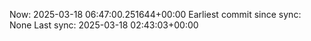 Now: 2025-03-18 06:47:00.251644+00:00 Earliest commit since sync: None Last sync: 2025-03-18 02:43:03+00:00
